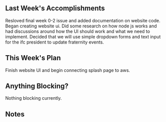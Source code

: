 ## Last Week's Accomplishments
Resloved final week 0-2 issue and added documentation on website code.
Began creating website ui.
Did some research on how node js works and had discussions around how the
UI should work and what we need to implement.
Decided that we will use simple dropdown forms and text input for the ifc president
to update fraternity events.

## This Week's Plan
Finish website UI and begin connecting splash page to aws.

## Anything Blocking?
Nothing blocking currently.

## Notes
